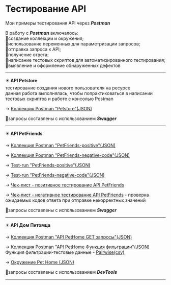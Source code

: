 # Тестирование API
Мои примеры тестирования API через ***Postman***

В работу с ***Postman*** включалось:<br>
:small_orange_diamond:создание коллекции и окружения;<br>
:small_orange_diamond:использование переменных для параметризации запросов;<br>
:small_orange_diamond:отправка запроса к API;<br>
:small_orange_diamond:получение ответа;<br>
:small_orange_diamond:написание тестовых скриптов для автоматизированного тестирования;<br>
:small_orange_diamond:выявление и оформление обнаруженных дефектов<br>
<hr>

:eight_pointed_black_star: **API Petstore**<br>
тестирование создания нового пользователя на ресурсе<br>
данная работа выполнялась, чтобы попрактиковаться в написании тестовых скриптов и работе с консолью Postman

&#8594; [Коллекция Postman "Petstore"(JSON)](https://github.com/Elena-Belova/API-Testing/blob/7d15662f065d651d0f3c934811f0b229d5810550/API%20Petstore.postman_collection.json)

:small_orange_diamond:запросы составлены с использованием ***Swagger***
<hr>

:eight_pointed_black_star: **API PetFriends**

&#8594; [Коллекция Postman "PetFriends-positive"(JSON)](https://github.com/Elena-Belova/API-Testing/blob/7d15662f065d651d0f3c934811f0b229d5810550/API%20PetFriends/PetFriends%20(positive).postman_collection.json)

&#8594; [Коллекция Postman "PetFriends-negative-code"(JSON)](https://github.com/Elena-Belova/API-Testing/blob/7d15662f065d651d0f3c934811f0b229d5810550/API%20PetFriends/PetFriends(negative-code).postman_collection.json)

&#8594; [Test-run "PetFriends-positive"(JSON)](https://github.com/Elena-Belova/API-Testing/blob/7d15662f065d651d0f3c934811f0b229d5810550/API%20PetFriends/PetFriends%20(positive).postman_test_run.json)

&#8594; [Test-run "PetFriends-negative-code"(JSON)](https://github.com/Elena-Belova/API-Testing/blob/7d15662f065d651d0f3c934811f0b229d5810550/API%20PetFriends/PetFriends(negative-code).postman_test_run.json)

&#8594; [Чек-лист - позитивное тестирование API PetFriends](https://github.com/Elena-Belova/API-Testing/blob/7d15662f065d651d0f3c934811f0b229d5810550/API%20PetFriends/1%20%D0%A7%D0%B5%D0%BA-%D0%BB%D0%B8%D1%81%D1%82%20PetFriends%20API.pdf)

&#8594; [Чек-лист - негативное тестирование API PetFriends](https://github.com/Elena-Belova/API-Testing/blob/7d15662f065d651d0f3c934811f0b229d5810550/API%20PetFriends/2%20%D0%A7%D0%B5%D0%BA-%D0%BB%D0%B8%D1%81%D1%82%20PetFriends%20API.pdf) - проверка ожидаемых кодов ответа при отправке некорректных значений

:small_orange_diamond:запросы составлены с использованием ***Swagger***
<hr>

:eight_pointed_black_star: **API Дом Питомца**

&#8594; [Коллекция Postman "API PetHome GET запросы"(JSON)](https://github.com/Elena-Belova/API-Testing/blob/7d15662f065d651d0f3c934811f0b229d5810550/API%20PetHome/API%20PetHome%20GET%20%D0%B7%D0%B0%D0%BF%D1%80%D0%BE%D1%81%D1%8B.postman_collection.json)

&#8594; [Коллекция Postman "API PetHome Функция фильтрации"(JSON)](https://github.com/Elena-Belova/API-Testing/blob/7d15662f065d651d0f3c934811f0b229d5810550/API%20PetHome/API%20PetHome%20%D0%A4%D1%83%D0%BD%D0%BA%D1%86%D0%B8%D1%8F%20%D1%84%D0%B8%D0%BB%D1%8C%D1%82%D1%80%D0%B0%D1%86%D0%B8%D0%B8.postman_collection.json) <br>
Функция фильтрации-тестовые данные - [Pairwise(csv)](https://github.com/Elena-Belova/API-Testing/blob/7d15662f065d651d0f3c934811f0b229d5810550/API%20PetHome/DataPH(pairwise).csv)

&#8594; [Окружение Pet Home (JSON)](https://github.com/Elena-Belova/API-Testing/blob/7d15662f065d651d0f3c934811f0b229d5810550/API%20PetHome/Pet%20Home.postman_environment.json)

:small_orange_diamond:запросы составлены с использованием ***DevTools***
<hr>
